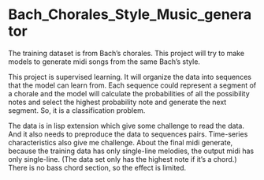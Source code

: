 # Bach_Chorales_Style_Music_generator
The training dataset is from Bach’s chorales. This project will try to make models to generate midi songs from the same Bach’s style.    

This project is supervised learning. It will organize the data into sequences that the model can learn from. Each sequence could represent a segment of a chorale and the model will calculate the probabilities of all the possibility notes and select the highest probability note and generate the next segment. So, it is a classification problem.   

The data is in lisp extension which give some challenge to read the data. And it also needs to preproduce the data to sequences pairs. Time-series characteristics also give me challenge. About the final midi generate, because the training data has only single-line melodies, the output midi has only single-line.  (The data set only has the highest note if it’s a chord.) There is no bass chord section, so the effect is limited.  
